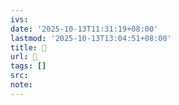 ```yaml
---
ivs:
date: '2025-10-13T11:31:19+08:00'
lastmod: '2025-10-13T13:04:51+08:00'
title: 󰩁
url: 󰩁
tags: []
src:
note:
---
```

